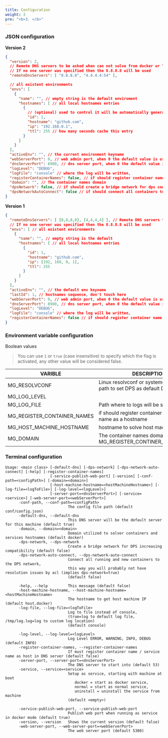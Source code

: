 ```yaml
---
title: Configuration
weight: 3
pre: "<b>3. </b>"
---
```


### JSON configuration

__Version 2__

```json
{
  "version": 2,
  // Remote DNS servers to be asked when can not solve from docker or local storage
  // If no one server was specified then the 8.8.8.8 will be used
  "remoteDnsServers": [ "8.8.8.8", "4.4.4.4:54" ],

  // all existent environments  
  "envs": [
    {
      "name": "", // empty string is the default enviroment
      "hostnames": [ // all local hostnames entries
        {
          // (optional) used to control it will be automatically generated if not passed
          "id": 1,
          "hostname": "github.com",
          "ip": "192.168.0.1",
          "ttl": 255 // how many seconds cache this entry
        }
      ]
    }
  ],
  "activeEnv": "", // the current environment keyname 
  "webServerPort": 0, // web admin port, when 0 the default value is used, see --help option
  "dnsServerPort": 8980, // dns server port, when 0 the default value is used
  "logLevel": "DEBUG",
  "logFile": "console" // where the log will be written,
  "registerContainerNames": false, // if should register container name / service name as a hostname
  "domain": "", // The container names domain
  "dpsNetwork": false, // if should create a bridge network for dps container
  "dpsNetworkAutoConnect": false // if should connect all containers to dps container
}
```

__Version 1__

```json
{
  "remoteDnsServers": [ [8,8,8,8], [4,4,4,4] ], // Remote DNS servers to be asked when can not solve from docker or local storage 
  // If no one server was specified then the 8.8.8.8 will be used
  "envs": [ // all existent environments 
    {
      "name": "", // empty string is the default
      "hostnames": [ // all local hostnames entries
        {
          "id": 1,
          "hostname": "github.com",
          "ip": [192, 168, 0, 1],
          "ttl": 255
        }
      ]
    }
  ],
  "activeEnv": "", // the default env keyname 
  "lastId": 1, // hostnames sequence, don't touch here
  "webServerPort": 0, // web admin port, when 0 the default value is used, see --help option
  "dnsServerPort": 8980, // dns server port, when 0 the default value is used
  "logLevel": "DEBUG",
  "logFile": "console" // where the log will be written,
  "registerContainerNames": false // if should register container name / service name as a hostname
}
```

### Environment variable configuration

Boolean values

> You can use `1` or `true` (case insensitive) to specify which the flag is activated, any other
value will be considered false.

| VARIBLE                     | DESCRIPTION                                                           | DEFAULT VALUE                                                                                     |
|-----------------------------|-----------------------------------------------------------------------|---------------------------------------------------------------------------------------------------|
| MG_RESOLVCONF               | Linux resolvconf or systemd-resolved path to set DPS as default DNS   | /host/etc/systemd/resolved.conf,/host/etc/resolv.conf,/etc/systemd/resolved.conf,/etc/resolv.conf |
| MG_LOG_LEVEL                |                                                                       | INFO                                                                                              |
| MG_LOG_FILE                 | Path where to logs will be stored                                     | console                                                                                           |
| MG_REGISTER_CONTAINER_NAMES | if should register container name / service name as a hostname        | false                                                                                             |
| MG_HOST_MACHINE_HOSTNAME    | hostname to solve host machine IP                                     | host.docker                                                                                       |
| MG_DOMAIN                   | The container names domain (requires MG_REGISTER_CONTINER_NAMES=TRUE) | .docker                                                                                           |

### Terminal configuration

```
Usage: <main class> [-default-dns] [-dps-network] [-dps-network-auto-connect] [-help] [-register-container-names]
                    [-service-publish-web-port] [-version] [-conf-path=<configPath>] [-domain=<domain>]
                    [-host-machine-hostname=<hostMachineHostname>] [-log-file=<logToFile>] [-log-level=<logLevel>]
                    [-server-port=<dnsServerPort>] [-service=<service>] [-web-server-port=<webServerPort>]
      -conf-path, --conf-path=<configPath>
                            The config file path (default conf/config.json)
      -default-dns, --default-dns
                            This DNS server will be the default server for this machine (default true)
      -domain, --domain=<domain>
                            Domain utilized to solver containers and services hostnames (default docker)
      -dps-network, --dps-network
                            Create a bridge network for DPS increasing compatibility (default false)
      -dps-network-auto-connect, --dps-network-auto-connect
                            Connect all running and new containers to the DPS network,
                            this way you will probably not have resolution issues by acl (implies dps-network=true)
                            (default false)

      -help, --help         This message (default false)
      -host-machine-hostname, --host-machine-hostname=<hostMachineHostname>
                            The hostname to get host machine IP (default host.docker)
      -log-file, --log-file=<logToFile>
                            Log to file instead of console,
                            (true=log to default log file, /tmp/log.log=log to custom log location)
                            (default console)

      -log-level, --log-level=<logLevel>
                            Log Level ERROR, WARNING, INFO, DEBUG (default INFO)
      -register-container-names, --register-container-names
                            If must register container name / service name as host in DNS server (default false)
      -server-port, --server-port=<dnsServerPort>
                            The DNS server to start into (default 53)
      -service, --service=<service>
                            Setup as service, starting with machine at boot
                               docker = start as docker service,
                               normal = start as normal service,
                               uninstall = uninstall the service from machine
                            (default <empty>)

      -service-publish-web-port, --service-publish-web-port
                            Publish web port when running as service in docker mode (default true)
      -version, --version   Shows the current version (default false)
      -web-server-port, --web-server-port=<webServerPort>
                            The web server port (default 5380)
```
